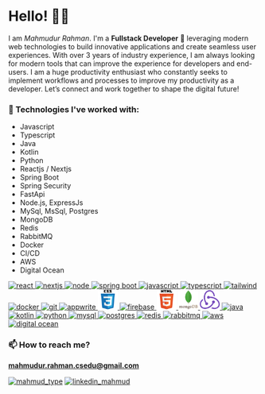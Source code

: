 # Hello! 👋👋

I am _Mahmudur Rahman_. I'm a **Fullstack Developer** 🚀 leveraging modern web technologies to build innovative applications and create seamless user experiences. With over 3 years of industry experience, I am always looking for modern tools that can improve the experience for developers and end-users. I am a huge productivity enthusiast who constantly seeks to implement workflows and processes to improve my productivity as a developer. Let’s connect and work together to shape the digital future!

<!-- 🚀 Currently working on [(Tensity-AI)](https://github.com/tehseen01/tensity-ai): AI web app for PDFs, Text & Voice. Ask questions about PDFs, convert text to natural speech, and extract text from voice recordings. All powered by AI! -->

### 🌟 Technologies I've worked with:

- Javascript
- Typescript
- Java
- Kotlin
- Python
- Reactjs / Nextjs
- Spring Boot
- Spring Security
- FastApi
- Node.js, ExpressJs
- MySql, MsSql, Postgres
- MongoDB
- Redis
- RabbitMQ
- Docker
- CI/CD
- AWS
- Digital Ocean

<p align="left">
<a href="https://reactjs.org/" target="_blank"> <img src="https://upload.wikimedia.org/wikipedia/commons/a/a7/React-icon.svg" alt="react" width="40" height="40"/> </a>
<a href="https://nextjs.org/" target="_blank"> <img src="https://upload.wikimedia.org/wikipedia/commons/8/8e/Nextjs-logo.svg" alt="nextjs" width="40" height="40"/> </a>
<a href="https://nodejs.org/" target="_blank"> <img src="https://upload.wikimedia.org/wikipedia/commons/d/d9/Node.js_logo.svg" alt="node" width="40" height="40"/> </a>
<a href="https://spring.io/projects/spring-boot" target="_blank"> <img src="https://upload.wikimedia.org/wikipedia/commons/4/44/Spring_Framework_Logo_2018.svg" alt="spring boot" width="40" height="40"/> </a>
<a href="https://developer.mozilla.org/en-US/docs/Web/JavaScript" target="_blank"> <img src="https://upload.wikimedia.org/wikipedia/commons/6/6a/JavaScript-logo.png" alt="javascript" width="40" height="40"/> </a>
<a href="https://www.typescriptlang.org/" target="_blank"> <img src="https://upload.wikimedia.org/wikipedia/commons/4/4c/Typescript_logo_2020.svg" alt="typescript" width="40" height="40"/> </a>
<a href="https://tailwindcss.com/" target="_blank"> <img src="https://www.vectorlogo.zone/logos/tailwindcss/tailwindcss-icon.svg" alt="tailwind" width="40" height="40"/> </a>
</a> <a href="https://www.docker.com/" target="_blank"> <img src="https://www.docker.com/wp-content/uploads/2022/03/vertical-logo-monochromatic.png" alt="docker" width="40" height="40"/> </a>
<a href="https://git-scm.com/" target="_blank"> <img src="https://www.vectorlogo.zone/logos/git-scm/git-scm-icon.svg" alt="git" width="40" height="40"/> </a>
 <a href="https://appwrite.io" target="_blank" rel="noreferrer"> <img src="https://www.vectorlogo.zone/logos/appwriteio/appwriteio-icon.svg" alt="appwrite" width="40" height="40"/> </a> <a href="https://www.w3schools.com/css/" target="_blank" rel="noreferrer"> <img src="https://raw.githubusercontent.com/devicons/devicon/master/icons/css3/css3-original-wordmark.svg" alt="css3" width="40" height="40"/> </a> <a href="https://firebase.google.com/" target="_blank" rel="noreferrer"> <img src="https://www.vectorlogo.zone/logos/firebase/firebase-icon.svg" alt="firebase" width="40" height="40"/> </a> <a href="https://www.w3.org/html/" target="_blank" rel="noreferrer"> <img src="https://raw.githubusercontent.com/devicons/devicon/master/icons/html5/html5-original-wordmark.svg" alt="html5" width="40" height="40"/> </a> <a href="https://www.mongodb.com/" target="_blank" rel="noreferrer"> <img src="https://raw.githubusercontent.com/devicons/devicon/master/icons/mongodb/mongodb-original-wordmark.svg" alt="mongodb" width="40" height="40"/> </a> <a href="https://redux.js.org" target="_blank" rel="noreferrer"> <img src="https://raw.githubusercontent.com/devicons/devicon/master/icons/redux/redux-original.svg" alt="redux" width="40" height="40"/> </a>
 <a href="https://www.java.com/" target="_blank"> <img src="https://upload.wikimedia.org/wikipedia/en/3/30/Java_programming_language_logo.svg" alt="java" width="40" height="40"/> </a>
<a href="https://kotlinlang.org/" target="_blank"> <img src="https://upload.wikimedia.org/wikipedia/commons/7/74/Kotlin_Icon.png" alt="kotlin" width="40" height="40"/> </a>
<a href="https://www.python.org/" target="_blank"> <img src="https://upload.wikimedia.org/wikipedia/commons/c/c3/Python-logo-notext.svg" alt="python" width="40" height="40"/> </a>
<a href="https://www.mysql.com/" target="_blank"> <img src="https://upload.wikimedia.org/wikipedia/en/d/dd/MySQL_logo.svg" alt="mysql" width="40" height="40"/> </a>
<!-- <a href="https://www.microsoft.com/en-us/sql-server/sql-server-downloads" target="_blank"> <img src="https://learn.microsoft.com/en-us/sql/sql-server/" alt="mssql" width="40" height="40"/> </a> -->
<a href="https://www.postgresql.org/" target="_blank"> <img src="https://upload.wikimedia.org/wikipedia/commons/2/29/Postgresql_elephant.svg" alt="postgres" width="40" height="40"/> </a>
<a href="https://redis.io/" target="_blank"> <img src="https://upload.wikimedia.org/wikipedia/en/6/6b/Redis_Logo.svg" alt="redis" width="40" height="40"/> </a>
<a href="https://www.rabbitmq.com/" target="_blank"> <img src="https://www.vectorlogo.zone/logos/rabbitmq/rabbitmq-icon.svg" alt="rabbitmq" width="40" height="40"/> </a>
<a href="https://aws.amazon.com/" target="_blank"> <img src="https://upload.wikimedia.org/wikipedia/commons/9/93/Amazon_Web_Services_Logo.svg" alt="aws" width="40" height="40"/> </a>
<a href="https://www.digitalocean.com/" target="_blank"> <img src="https://upload.wikimedia.org/wikipedia/commons/f/ff/DigitalOcean_logo.svg" alt="digital ocean" width="40" height="40"/> </a>
 


<!-- ### 🎊 Few of my awesome projects:
- Portfolio - A personal portfolio website [(link)](https://tehseen-site.vercel.app/)
- Tendrive - A Google Drive like web app [(link)](https://ten-drive.vercel.app/)
- Ten-blog - Blog sharing platform where anyone can share blogs [(link)](https://ten-blog.vercel.app/)
- Instagram clone web - It aims to replicate the core features and design of the popular social media platform, Instagram. [(link)](https://instagram-clone-tehseen01.vercel.app/)
- E-commerce - A simple Nextjs shopping app [(link)](https://dev-shopp.vercel.app/) -->

### 📫 How to reach me?
**mahmudur.rahman.csedu@gmail.com**
<p align="left">
<a href="https://x.com/Mahmudu90540101" target="blank"><img align="center" src="https://raw.githubusercontent.com/rahuldkjain/github-profile-readme-generator/master/src/images/icons/Social/twitter.svg" alt="mahmud_type" height="30" width="40" /></a>
<a href="https://www.linkedin.com/in/mahmudur-rahman-1099471b0/" target="blank"><img align="center" src="https://raw.githubusercontent.com/rahuldkjain/github-profile-readme-generator/master/src/images/icons/Social/linked-in-alt.svg" alt="linkedin_mahmud" height="30" width="40" /></a>
<!-- <a href="#" target="blank"><img align="center" src="https://raw.githubusercontent.com/rahuldkjain/github-profile-readme-generator/master/src/images/icons/Social/instagram.svg" alt="tehseen.01" height="30" width="40" /></a> -->
</p>




